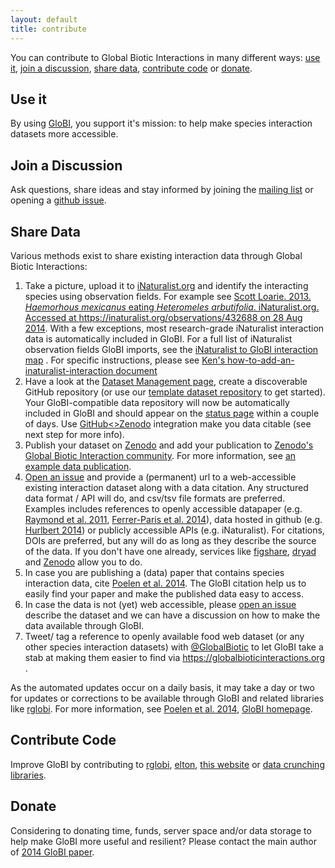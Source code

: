 ```yaml
---
layout: default
title: contribute
---
```


You can contribute to Global Biotic Interactions in many different ways: [use it](#use-it), [join a discussion](#join-a-discussion), [share data](#share-data), [contribute code](#contribute-code) or [donate](#donate).

## Use it
By using [GloBI](./data), you support it's mission: to help make species interaction datasets more accessible. 

## Join a Discussion
Ask questions, share ideas and stay informed by joining the [mailing list](https://lists.gbif.org/mailman/listinfo/globi) or opening a [github issue](https://github.com/jhpoelen/eol-globi-data/issues/new). 

## Share Data
Various methods exist to share existing interaction data through Global Biotic Interactions:

1. Take a picture, upload it to [iNaturalist.org](https://www.inaturalist.org) and identify the interacting species using observation fields. For example see [Scott Loarie. 2013. _Haemorhous mexicanus_ eating _Heteromeles arbutifolia_. iNaturalist.org. Accessed at https://inaturalist.org/observations/432688 on 28 Aug 2014](https://www.inaturalist.org/observations/432688). With a few exceptions, most research-grade iNaturalist interaction data is automatically included in GloBI. For a full list of iNaturalist observation fields GloBI imports, see the [iNaturalist to GloBI interaction map](https://github.com/globalbioticinteractions/inaturalist/blob/master/interaction_types.csv) . For specific instructions, please see [Ken's how-to-add-an-inaturalist-interaction document](https://docs.google.com/document/d/12jFMA5a6EH1tqW2DcuNV8AQj2tuzx7ZvQoXtxaObaJ0/edit)
1. Have a look at the [Dataset Management page](https://github.com/jhpoelen/eol-globi-data/wiki/Dataset-Management), create a discoverable GitHub repository (or use our [template dataset repository](https://github.com/globalbioticinteractions/template-dataset/generate) to get started). Your GloBI-compatible data repository will now be automatically included in GloBI and should appear on the [status page](http://globalbioticinteractions.org/status) within a couple of days. Use [GitHub<>Zenodo](https://guides.github.com/activities/citable-code/) integration make you data citable (see next step for more info). 
1. Publish your dataset on [Zenodo](https://zenodo.org) and add your publication to [Zenodo's Global Biotic Interaction community](https://zenodo.org/communities/globalbioticinteractions). For more information, see [an example data publication](https://zenodo.org/badge/latestdoi/26293374).
1. [Open an issue](https://github.com/jhpoelen/eol-globi-data/issues/new) and provide a (permanent) url to a web-accessible existing interaction dataset along with a data citation. Any structured data format / API will do, and csv/tsv file formats are preferred. Examples includes references to openly accessible datapaper (e.g. [Raymond et al. 2011](http://dx.doi.org/10.1890/10-1907.1), [Ferrer-Paris et al. 2014](http://dx.doi.org/10.6084/m9.figshare.1168861)), data hosted in github (e.g. [Hurlbert 2014](https://github.com/hurlbertlab/dietdatabase/)) or publicly accessible APIs (e.g. iNaturalist).  For citations, DOIs are preferred, but any will do as long as they describe the source of the data. If you don't have one already, services like [figshare](http://figshare.com), [dryad](http://datadryad.org/) and [Zenodo](https://zenodo.org) allow you to do.
1. In case you are publishing a (data) paper that contains species interaction data, cite [Poelen et al. 2014](http://dx.doi.org/10.1016/j.ecoinf.2014.08.005). The GloBI citation help us to easily find your paper and make the published data easy to access.
1. In case the data is not (yet) web accessible, please [open an issue](https://github.com/jhpoelen/eol-globi-data/issues/new) describe the dataset and we can have a discussion on how to make the data available through GloBI.
1. Tweet/ tag a reference to openly available food web dataset (or any other species interaction datasets) with [@GlobalBiotic](https://twitter.com/GlobalBiotic) to let GloBI take a stab at making them easier to find via https://globalbioticinteractions.org .

As the automated updates occur on a daily basis, it may take a day or two for updates or corrections to be available through GloBI and related libraries like [rglobi](http://github.com/ropensci/rglobi). For more information, see [Poelen et al. 2014](http://dx.doi.org/10.1016/j.ecoinf.2014.08.005), [GloBI homepage](http://globalbioticinteractions.org).

## Contribute Code

Improve GloBI by contributing to [rglobi](https://github.com/ropensci/rglobi), [elton](https://github.com/globalbioticinteractions/elton), [this website](https://github.com/globalbioticinteractions/globalbioticinteractions.github.io) or [data crunching libraries](https://github.com/jhpoelen/eol-globi-data).

## Donate

Considering to donating time, funds, server space and/or data storage to help make GloBI more useful and resilient? Please contact the main author of [2014 GloBI paper](https://doi.org/10.1016/j.ecoinf.2014.08.005).
